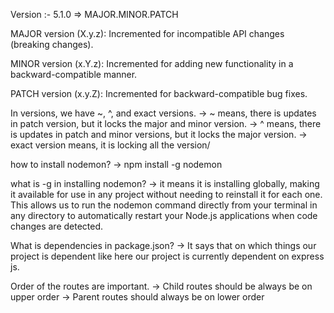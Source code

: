 Version :-  5.1.0 => MAJOR.MINOR.PATCH

MAJOR version (X.y.z): Incremented for incompatible API changes (breaking changes).

MINOR version (x.Y.z): Incremented for adding new functionality in a backward-compatible manner.

PATCH version (x.y.Z): Incremented for backward-compatible bug fixes.

In versions, we have ~, ^, and exact versions.
-> ~ means, there is updates in patch version, but it locks the major and minor version.
-> ^ means, there is updates in patch and minor versions, but it locks the major version.
-> exact version means, it is locking all the version/

how to install nodemon?
-> npm install -g nodemon


what is -g in installing nodemon?
-> it means it is installing globally, making it available for use in any project without needing to reinstall it for each one. This allows us to run the nodemon command directly from your terminal in any directory to automatically restart your Node.js applications when code changes are detected. 

What is dependencies in package.json?
-> It says that on which things our project is dependent like here our project is currently dependent on express js.


Order  of the routes are important.
-> Child routes should be always be on upper order
-> Parent routes should always be on lower order




